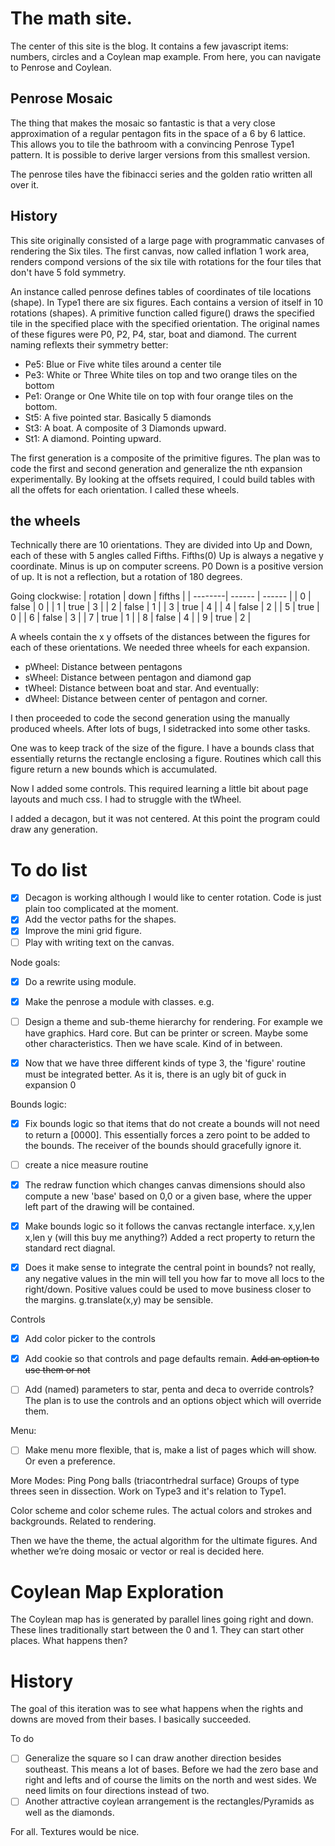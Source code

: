 # The math site.
The center of this site is the blog. It contains a few javascript items: numbers, circles and a Coylean map example. From here, you can navigate to Penrose and Coylean. 

## Penrose Mosaic
The thing that makes the mosaic so fantastic is that a very close approximation of a regular pentagon fits in the space of a 6 by 6 lattice. This allows you to tile the bathroom with a convincing Penrose Type1 pattern. It is possible to derive larger versions from this smallest version.

The penrose tiles have the fibinacci series and the golden ratio written all over it.

## History
This site originally consisted of a large page with programmatic canvases of rendering the Six tiles. The first canvas, now called inflation 1 work area, renders compond versions of the six tile with rotations for the four tiles that don't have 5 fold symmetry.

An instance called penrose defines tables of coordinates of tile locations (shape). In Type1 there are six figures. Each contains a version of itself in 10 rotations (shapes). A primitive function called figure() draws the specified tile in the specified place with the specified orientation. The original names of these figures were P0, P2, P4, star, boat and diamond. The current naming reflexts their symmetry better: 
- Pe5: Blue or Five white tiles around a center tile
- Pe3:  White or Three White tiles on top and two orange tiles on the bottom
- Pe1: Orange or One White tile on top with four orange tiles on the bottom.
- St5: A five pointed star. Basically 5 diamonds
- St3: A boat. A composite of 3 Diamonds upward.
- St1: A diamond. Pointing upward.

The first generation is a composite of the primitive figures.
The plan was to code the first and second generation and generalize the nth expansion experimentally. By looking at the offsets required, I could build tables with all the offets for each orientation.  I called these wheels.

## the wheels
Technically there are 10 orientations.
They are divided into Up and Down, each of these with 5 angles called Fifths.
Fifths(0) Up is always a negative y coordinate. Minus is up on computer screens. P0 Down is a positive version of up. It is not a reflection, but a rotation of 180 degrees.

Going clockwise:
 | rotation | down | fifths |
 | --------| ------ | ------ |
| 0 | false | 0 |
| 1 | true | 3 |
| 2 | false | 1 |
| 3 | true | 4 |
| 4 | false | 2 |
| 5 | true | 0 |
| 6 | false | 3 |
| 7 | true | 1 |
| 8 | false | 4 |
| 9 | true | 2 |

A wheels contain the x y offsets of the distances between the figures for each of these orientations.
We needed three wheels for each expansion.
- pWheel: Distance between pentagons
- sWheel: Distance between pentagon and diamond gap
- tWheel: Distance between boat and star. And eventually:
- dWheel: Distance between center of pentagon and corner.

I then proceeded to code the second generation using the manually produced wheels.
After lots of bugs, I sidetracked into some other tasks.

One was to keep track of the size of the figure.  I have a bounds class that essentially returns the rectangle enclosing a figure.  Routines which call this figure return a new bounds which is accumulated.

Now I added some controls. This required learning a little bit about page layouts and much css.
I had to struggle with the tWheel.

I added a decagon, but it was not centered.
At this point the program could draw any generation.

# To do list

-   [X] Decagon is working although I would like to center rotation. Code is just plain too complicated at the moment.
-   [X] Add the vector paths for the shapes.
-   [X] Improve the mini grid figure.
-   [ ] Play with writing text on the canvas.

Node goals:
-   [X] Do a rewrite using module.
-   [x] Make the penrose a module with classes. e.g. <script type="module" src="app.mjs"></script>

-   [ ] Design a theme and sub-theme hierarchy for rendering.
        For example we have graphics. Hard core. But can be printer or screen. Maybe some other characteristics.
        Then we have scale. Kind of in between.

-   [X] Now that we have three different kinds of type 3, the 'figure' routine must be integrated better.  As it is, there is an ugly bit of guck in expansion 0

Bounds logic:
-   [X] Fix bounds logic so that items that do not create a bounds will not need to return a [0000].  This essentially forces a zero point to be added to the bounds.  The receiver of the bounds should gracefully ignore it.
-   [ ] create a nice measure routine
-   [X] The redraw function which changes canvas dimensions should also compute a new 'base' based on 0,0 or a given base, where the upper left part of the drawing will be contained.

-   [X] Make bounds logic so it follows the canvas rectangle interface. x,y,len x,len y (will this buy me anything?)
Added a rect property to return the standard rect diagnal.

-   [X] Does it make sense to integrate the central point in bounds?
  not really, any negative values in the min will tell you how far to move all locs to the right/down.
  Positive values could be used to move business closer to the margins.
  g.translate(x,y) may be sensible.

Controls
-   [x] Add color picker to the controls
-   [X] Add cookie so that controls and page defaults remain. ~~Add an option to use them or not~~
-   [ ] Add (named) parameters to star, penta and deca to override controls?
The plan is to use the controls and an options object which will override them.


Menu:
-   [ ] Make menu more flexible, that is, make a list of pages which will show. Or even a preference.

More Modes:
Ping Pong balls (triacontrhedral surface)
Groups of type threes seen in dissection.
Work on Type3 and it's relation to Type1.


Color scheme and color scheme rules. The actual colors and strokes and backgrounds. Related to rendering.

Then we have the theme, the actual algorithm for the ultimate figures. And whether we’re doing mosaic or vector or real is decided here.

# Coylean Map Exploration

The Coylean map has is generated by parallel lines going right and down.  These lines traditionally start between the 0 and 1.  They can start other places.  What happens then?

# History

The goal of this iteration was to see what happens when the rights and downs are moved from their bases. I basically succeeded.

To do
- [ ] Generalize the square so I can draw another direction besides southeast.  This means a lot of bases.  Before we had the zero base and right and lefts and of course the limits on the north and west sides. We need limits on four directions instead of two.
- [ ] Another attractive coylean arrangement is the rectangles/Pyramids as well as the diamonds.

For all. Textures would be nice.


